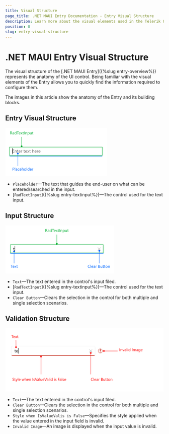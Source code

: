 ```yaml
---
title: Visual Structure
page_title: .NET MAUI Entry Documentation - Entry Visual Structure
description: Learn more about the visual elements used in the Telerik UI for .NET MAUI Entry control.
position: 0
slug: entry-visual-structure
---
```


# .NET MAUI Entry Visual Structure

The visual structure of the [.NET MAUI Entry]({%slug entry-overview%}) represents the anatomy of the UI control. Being familiar with the visual elements of the Entry allows you to quickly find the information required to configure them.

The images in this article show the anatomy of the Entry and its building blocks.

## Entry Visual Structure

![Telerik UI for .NET MAUI Entry Visual Structure](images/entry-focused-text.png "Visual elements of Entry control")

- `Placeholder`&mdash;The text that guides the end-user on what can be entered/searched in the input.
- [`RadTextInput`]({%slug entry-textinput%})&mdash;The control used for the text input.

## Input Structure

![Telerik UI for .NET MAUI Entry Input Visual Structure](images/entry-valid-text.png "Visual elements of Entry control")

- `Text`&mdash;The text entered in the control's input filed.
- [`RadTextInput`]({%slug entry-textinput%})&mdash;The control used for the text input.
- `Clear Button`&mdash;Clears the selection in the control for both multiple and single selection scenarios.

## Validation Structure

![Telerik UI for .NET MAUI Entry Validation Visual Structure](images/winui-entry.png "Visual elements of Entry control")

- `Text`&mdash;The text entered in the control's input filed.
- `Clear Button`&mdash;Clears the selection in the control for both multiple and single selection scenarios.
- `Style when IsValueValis is False`&mdash;Specifies the style applied when the value entered in the input field is invalid.
- `Invalid Image`&mdash;An image is displayed when the input value is invalid.
